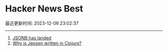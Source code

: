 # Hacker News Best

最近更新时间: 2023-12-06 23:02:37

--- 
1. [JSONB has landed](https://sqlite.org/forum/forumpost/fa6f64e3dc1a5d97) 
2. [Why is Jepsen written in Clojure?](https://aphyr.com/posts/367-why-is-jepsen-written-in-clojure) 
